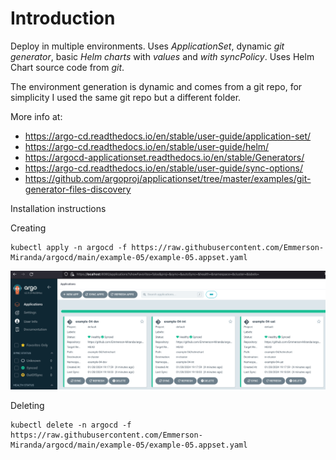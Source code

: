 # Introduction
Deploy in multiple environments. Uses *ApplicationSet*, dynamic *git generator*, basic *Helm charts* with *values* and *with syncPolicy*. Uses Helm Chart source code from *git*.

The environment generation is dynamic and comes from a git repo, for simplicity I used the same git repo but a different folder.

More info at: 
- https://argo-cd.readthedocs.io/en/stable/user-guide/application-set/
- https://argo-cd.readthedocs.io/en/stable/user-guide/helm/
- https://argocd-applicationset.readthedocs.io/en/stable/Generators/
- https://argo-cd.readthedocs.io/en/stable/user-guide/sync-options/
- https://github.com/argoproj/applicationset/tree/master/examples/git-generator-files-discovery


Installation instructions

Creating

```
kubectl apply -n argocd -f https://raw.githubusercontent.com/Emmerson-Miranda/argocd/main/example-05/example-05.appset.yaml
```
![3 environments](../example-04/example-04.png)

Deleting

```
kubectl delete -n argocd -f https://raw.githubusercontent.com/Emmerson-Miranda/argocd/main/example-05/example-05.appset.yaml
```